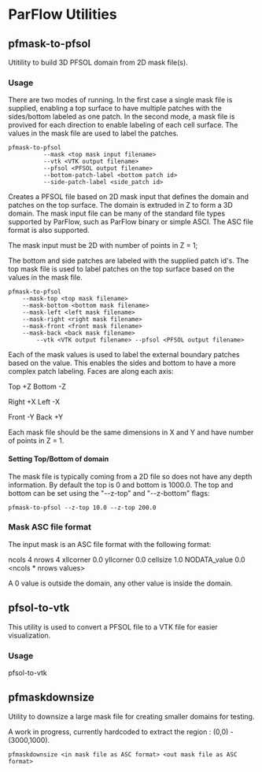 # ParFlow Utilities

## pfmask-to-pfsol

Utitility to build 3D PFSOL domain from 2D mask file(s).

### Usage

There are two modes of running.  In the first case a single mask file
is supplied, enabling a top surface to have multiple patches with the
sides/bottom labeled as one patch.  In the second mode, a mask file is
provived for each direction to enable labeling of each cell surface.
The values in the mask file are used to label the patches.

```shell
pfmask-to-pfsol 
	      --mask <top mask input filename> 
	      --vtk <VTK output filename> 
	      --pfsol <PFSOL output filename> 
	      --bottom-patch-label <bottom patch id> 
	      --side-patch-label <side_patch id>
```   

Creates a PFSOL file based on 2D mask input that defines the domain
and patches on the top surface.  The domain is extruded in Z to form a
3D domain.  The mask input file can be many of the standard file types
supported by ParFlow, such as ParFlow binary or simple ASCI. The ASC
file format is also supported.

The mask input must be 2D with number of points in Z = 1;

The bottom and side patches are labeled with the supplied patch id's.
The top mask file is used to label patches on the top surface based on
the values in the mask file.

```shell
pfmask-to-pfsol 
	--mask-top <top mask filename>
	--mask-bottom <bottom mask filename>
	--mask-left <left mask filename>
	--mask-right <right mask filename>
	--mask-front <front mask filename>
	--mask-back <back mask filename>
        --vtk <VTK output filename> --pfsol <PFSOL output filename>
```

Each of the mask values is used to label the external boundary patches
based on the value.  This enables the sides and bottom to have a more
complex patch labeling.   Faces are along each axis:

Top    +Z
Bottom -Z

Right  +X
Left   -X

Front  -Y
Back   +Y

Each mask file should be the same dimensions in X and Y and have
number of points in Z = 1.

#### Setting Top/Bottom of domain

The mask file is typically coming from a 2D file so does not have any
depth information.  By default the top is 0 and bottom is 1000.0.  The
top and bottom can be set using the "--z-top" and "--z-bottom" flags:

```shell
pfmask-to-pfsol --z-top 10.0 --z-top 200.0
```

### Mask ASC file format

The input mask is an ASC file format with the following format:

ncols        4
nrows        4
xllcorner    0.0
yllcorner    0.0
cellsize     1.0
NODATA_value  0.0
<ncols * nrows values>

A 0 value is outside the domain, any other value is inside the domain.

## pfsol-to-vtk

This utility is used to convert a PFSOL file to a VTK file for easier visualization.

### Usage

pfsol-to-vtk <PFSOL input filename> <VTK output filename>

## pfmaskdownsize

Utility to downsize a large mask file for creating smaller domains for testing.

A work in progress, currently hardcoded to extract the region : (0,0) - (3000,1000).

```shell
pfmaskdownsize <in mask file as ASC format> <out mask file as ASC format>
```






